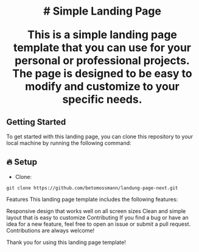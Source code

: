 <h1 align="center">
# Simple Landing Page

This is a simple landing page template that you can use for your personal or professional projects. The page is designed to be easy to modify and customize to your specific needs.

## Getting Started

To get started with this landing page, you can clone this repository to your local machine by running the following command:

## 🔥 Setup

- Clone:
```
git clone https://github.com/betomossmann/landung-page-next.git
```
Features
This landing page template includes the following features:

Responsive design that works well on all screen sizes
Clean and simple layout that is easy to customize
Contributing
If you find a bug or have an idea for a new feature, feel free to open an issue or submit a pull request. Contributions are always welcome!

Thank you for using this landing page template!

</h1>